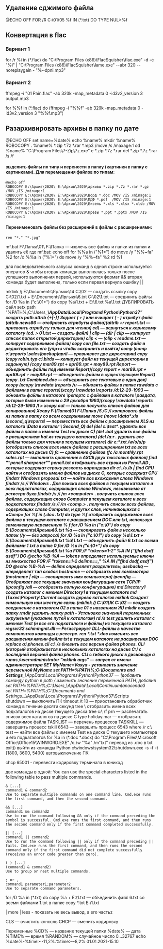 ## Удаление сджимого файла
@ECHO OFF 
FOR /R C:\01\05 %f IN (*.txt) DO TYPE NUL>%f

## Конвертация в flac
### Вариант 1 
for /r %i in (*.flac) do "C:\Program Files (x86)\FlacSquisher\flac.exe" -d -c "%i" | "C:\Program Files (x86)\FlacSquisher\lame.exe" 
--abr 320 --noreplaygain - "%~dpni.mp3"

### Вариант 2
ffmpeg -i "01 Pain.flac" -ab 320k -map_metadata 0 -id3v2_version 3 output.mp3

for %%f in (*.flac) do (ffmpeg -i "%%f" -ab 320k -map_metadata 0 -id3v2_version 3 "%%f.mp3")

## Разархивировать архивы в папку по дате
@ECHO OFF
set name=%date%
echo %name%
mkdir %name%
ROBOCOPY .  %name% *.zip *.7z *.rar *.mp3  /move /s /maxage:1
cd %name%
"C:\Program Files\7-Zip\7z.exe" e *.zip *.7z *.rar
del *.zip *.7z *.rar /s /f

#### выделить файлы по типу и перенести в папку (картинки в папку с картинками). Для перемещения файлов по типам:

	@echo off
	ROBOCOPY E:\Архив\2020\ E:\Архив\2020\архивы *.zip *.7z *.rar *.gz /MOV /IS /minage:1
	ROBOCOPY E:\Архив\2020\ E:\Архив\2020\Ворд *.doc /MOV /IS /minage:1
	ROBOCOPY E:\Архив\2020\ E:\Архив\2020\ПДФ *.pdf  /MOV /IS /minage:1
	ROBOCOPY E:\Архив\2020\ E:\Архив\2020\Ексель *.xls *.xlsx *.xlsb /MOV /IS /minage:1
	ROBOCOPY E:\Архив\2020\ E:\Архив\2020\Презы *.ppt *.pptx /MOV /IS /minage:1

#### Перееименовать файлы без расширений в файлы с расширениями:

	ren "*." "*.jpg"

mf.bat F:\Папка\01\ F:\Папка — извлечь все файлы и папки из папки и удалить её
где mf.bat:
echo off
for %%a in ("%1\*") do move /y "%%~fa" %2
for /d %%a in ("%1\*") do move /y "%%~fa" %2
rd %1
  
для последовательного запуска команд в одной строке используется оператор & 
чтобы вторая команда выполнялась только после успешного выполнения первой, используются формат &&
вторая команда будет выполнена, только если первая вернула ошибку ||

mklink /j E:\Documents\Ярлыки\14 C:\02 — создать ссылку
copy C:\02\1.txt + E:\Documents\Ярлыки\6.txt C:\02\1.txt — соединить файлы
for /D %a in ("c:\01\*") do copy %a\1.txt + E:\6.txt %a\1.txt
ДУБЛИРОВАТЬ файл
setx path "%PATH%;C:\Users\____\AppData\Local\Programs\Python\Python37" создать path
attrib {+\|-}f Задает ( + ) или очищает ( - ) атрибут файл (attrib news86 — отобразить атрибуты файла)(attrib +r report.txt — присвоить атрибуту только для чтения) 
cd\ — вернуться к корневому каталогу (cd. > 01.txt — создать файл)
<command> | clip — (dir | clip — копирует список папок открытой директории)
clip < <filename> — (clip < readme.txt — копирует содержимое файла) 
copy con file.txt — создать файл и редактировать его (упр+з чтобы сохранить и выйти)
comp (comp c:\reports \\sales\backup\april — сравнивает две директории)
copy (copy robin.typ c:\birds — копирует файл из текущей директории в заданную) (copy mar89.rpt + apr89.rpt + may89.rpt Report — объединить файлы под именем Report)(copy report + mar89.rpt + apr89.rpt + may89.rpt — объединить файлы в существующем Report)(copy *.txt Combined.doc — объединить все текстовые в один док)
xcopy (xcopy \rawdata \reports /u — обновить файлы в папке rawdata с файлами в папке reports)(xcopy \rawdata \reports /d:12-29-1993 — обновить файлы в каталоге \репортс с файлами в каталоге \равдата, которые были изменены с 29 декабря 1993)(xcopy \rawdata \reports /d:12-29-1993 /l > xcopy.out — только получить список файлов для копирования)
Xcopy F:\Папка\01 F:\Папка /S /C /I копировать файлы из папки в папку со всем содержимым
move (move \data\*.xls \second_q\reports\ — переместить все файлы с расширением XLS из каталога \Data в каталог \ Second_Q)
del (del c:\test\*.*  удалить все файлы в папке с именем Test на диске C) (del *.bat удалить все файлы с расширением bat из текущего каталога) (del /a:r *.* удалить все файлы только для чтения в текущем каталоге)
dir c:\*.txt /w/o/s/p (отобразить список всех имен файлов с расширением txt во всех каталогах на диске C)
fc — сравнение файлов (fc /a monthly.rpt sales.rpt — выполнить сравнение в ASCII двух текстовых файлов)
find ""pencil sharpener"" pencil.txt отобразить все строки из Pencil.AD , которые содержат строку резкость карандаша
dir c:\ /s /b | find CPU  найти и отобразить имена файлов на диске C, которые содержат CPU
findstr Windows proposal.txt — найти все вхождения слова Windows
findstr /s /i Windows *.* Для поиска всех файлов в текущем каталоге и всех подкаталогах, содержащих слово Windows, независимо от регистра букв
findstr /s /i /m \<computer\> *.* получить список всех файлов, содержащих слово Computer в текущем каталоге и всех подкаталогах
findstr /s /i /m \<comp.*> *.* получить список всех файлов, содержащих слово Computer, и других слов, начинающихся с «Comp»
for %f in (*.doc *.txt) do type %f oтобразить содержимое всех файлов в текущем каталоге с расширением DOC или txt, используя заменяемую переменную % f
for /D %a in ("c:\0*") do copy E:\Documents\Ярлыки\6.txt %a — скопировать файл в несколько папок   (/y — без запроса)
for /D %a in ("c:\01\") do copy %a\1.txt + E:\Documents\Ярлыки\6.txt %a\1.txt — объединить файл 6.txt со всеми файлами 1.txt в папке 0*
for /D %a in ("c:\0*") do copy E:\Documents\Ярлыки\6.txt %a
FOR /F "tokens=1-2" %A IN ("fjhd dsdf asdf") DO @echo %B-%A — tokens определяет используемые ключи из множества
FOR /F "tokens=1-2 delims==," %A IN ("fjhd dsdf,asdf") DO @echo %B-%A — delims определяет разделитель; usebackq — опеределяет тип скобок
hostname — отобразить имя компьютера (hostname | clip — скопировать имя компьютера)
ipconfig — Отображает все текущие значения конфигурации сети TCP/IP (ipconfig /all — отобразить полную конфигурацию)
md Directory1 создать каталог с именем Directory1 в текущем каталоге
md \Taxes\Property\Current создать дерево каталогов
mklink Создает символьную или жесткую связь (mklink /j C:\01\Ж C:\02 — создать соединение с каталогом 02 в папке 01 с названием Ж)
mkdir создать папку
rmdir удалить папку
path - Установка значений переменных окружения (указание путей к каталогам)
rd /s test удалить каталог с именем Test (и все его подкаталоги и файлы) из текущего каталога
regsvr32 schmmgmt.dll — Регистрирует DLL-файлы в качестве компонентов команды в реестре.
ren *.txt *.doc изменить все расширения имени файла txt в текущем каталоге на расширения DOC
replace a:\phones.cli c:\ /s бновить все версии файла phones. CLI (который отображается в нескольких каталогах на диске C:) с последней версией файла phones. CLI с гибкого диска в дисководе a
runas /user:administrator "mklink args" — запуск от имени администратора
SET MyName=Vasya - установить значение переменной MyName
set PATH=%PATH%;C:\Documents and Settings\___\AppData\Local\Programs\Python\Python37 — 1добавить команду python в path / изменить значение переменной PATH, добавив
set PATH=%PATH%;C:\Users\___\AppData\Local\Continuum\anaconda3\
set PATH=%PATH%;C:\Documents and Settings\___\AppData\Local\Programs\Python\Python37\Scripts\
shutdown — выключить ПК
timeout /t 10 — приостановить обработчик команд в течение десяти секунд
tree \ отобразить имена всех подкаталогов на диске текущего диска
tree c:\ /f  prn — распечатать список всех каталогов на диске C
type holiday.mar —  отобразить содержимое файла
TASKLIST — перечень процессов
TASKKILL — завершить процесс tskill 6543 — завершить процесс 6543
where /r c:\ test — найти все файлы с именем Test на диске C текущего компьютера и его подкаталогов
for %a in (*.doc *.docx) do "C:\Program Files\Microsoft Office\Office15\WINWORD.EXE" /q /w "%a" /m"txt" перевод из .doc в txt
exit() выйти из команды Python
c\windows\system32\shutdown.exe -s -f -t {1800, 3600, 5400} автовыключение ПК

chcp 65001 - перевести кодировку терминала в юникод

две команды в одной:
You can use the special characters listed in the following table to pass multiple commands.

    & [...]
    command1 & command2
    Use to separate multiple commands on one command line. Cmd.exe runs the first command, and then the second command.

    && [...]
    command1 && command2
    Use to run the command following && only if the command preceding the symbol is successful. Cmd.exe runs the first command, and then runs the second command only if the first command completed successfully.

    || [...]
    command1 || command2
    Use to run the command following || only if the command preceding || fails. Cmd.exe runs the first command, and then runs the second command only if the first command did not complete successfully (receives an error code greater than zero).

    ( ) [...]
    (command1 & command2)
    Use to group or nest multiple commands.

    ; or ,
    command1 parameter1;parameter2
    Use to separate command parameters.

for /D %a in (*.txt) do copy %a + E:\1.txt — объединить файл 6.txt со всеми файлами 1.txt в папке copy *.txt E:\1.txt

| more 
| less - показать не весь вывод, а его частьz

CLS — очистить консоль
CHCP — сменить кодировку

Переменные
%CD% — название текущей папки
%date% — дата
%TIME% — время
%RANDOM% — случайное число 0...32767
echo %date%-%time:~-11,2%.%time:~-8,2% 01.01.2021-15.10
